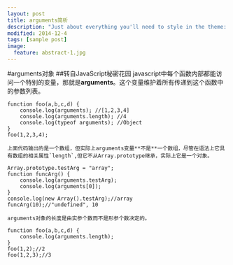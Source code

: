 ```yaml
---
layout: post
title: arguments简析
description: "Just about everything you'll need to style in the theme: headings, paragraphs, blockquotes, tables, code blocks, and more."
modified: 2014-12-4
tags: [sample post]
image:
  feature: abstract-1.jpg
---
```


#arguments对象
##转自JavaScript秘密花园
    javascript中每个函数内部都能访问一个特别的变量，那就是**arguments**。这个变量维护着所有传递到这个函数中的参数列表。
```
function foo(a,b,c,d) {
    console.log(arguments); //[1,2,3,4]
    console.log(arguments.length); //4
    console.log(typeof arguments); //Object
}
foo(1,2,3,4);
```
    上面代码输出的是一个数组，但实际上arguments变量**不是**一个数组，尽管在语法上它具有数组的相关属性`length`,但它不从Array.prototype继承，实际上它是一个对象。
```
Array.prototype.testArg = "array";
function funcArg() {
    console.log(arguments.testArg);
    console.log(arguments[0]);
}
console.log(new Array().testArg);//array
funcArg(10);//"undefined", 10
```
    arguments对象的长度是由实参个数而不是形参个数决定的。
```
function foo(a,b,c,d) {
    console.log(arguments.length);
}
foo(1,2);//2
foo(1,2,3);//3
```